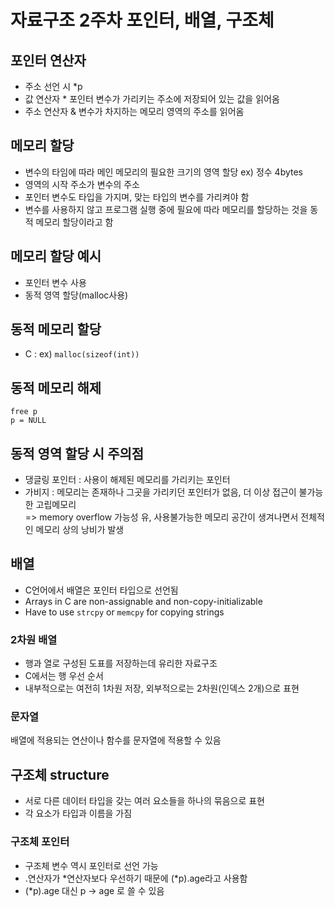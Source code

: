 # 자료구조 2주차 포인터, 배열, 구조체

## 포인터 연산자
- 주소 선언 시 *p
- 값 연산자 * 포인터 변수가 가리키는 주소에 저장되어 있는 값을 읽어옴
- 주소 연산자 & 변수가 차지하는 메모리 영역의 주소를 읽어옴

## 메모리 할당
- 변수의 타임에 따라 메인 메모리의 필요한 크기의 영역 할당 ex) 정수 4bytes
- 영역의 시작 주소가 변수의 주소
- 포인터 변수도 타입을 가지며, 맞는 타입의 변수를 가리켜야 함
- 변수를 사용하지 않고 프로그램 실행 중에 필요에 따라 메모리를 할당하는 것을 동적 메모리 할당이라고 함

## 메모리 할당 예시
- 포인터 변수 사용
- 동적 영역 할당(malloc사용)

## 동적 메모리 할당
- C : ex) `malloc(sizeof(int))`

## 동적 메모리 해제
`free p` <br>
`p = NULL`

## 동적 영역 할당 시 주의점
- 댕글링 포인터 : 사용이 해제된 메모리를 가리키는 포인터
- 가비지 : 메모리는 존재하나 그곳을 가리키던 포인터가 없음, 더 이상 접근이 불가능한 고립메모리 <br>
=> memory overflow 가능성 유, 사용불가능한 메모리 공간이 생겨나면서 전체적인 메모리 상의 낭비가 발생

## 배열 
- C언어에서 배열은 포인터 타입으로 선언됨
- Arrays in C are non-assignable and non-copy-initializable
- Have to use `strcpy` or `memcpy` for copying strings

### 2차원 배열
- 행과 열로 구성된 도표를 저장하는데 유리한 자료구조
- C에서는 행 우선 순서
- 내부적으로는 여전히 1차원 저장, 외부적으로는 2차원(인덱스 2개)으로 표현


### 문자열
배열에 적용되는 연산이나 함수를 문자열에 적용할 수 있음

## 구조체 structure
- 서로 다른 데이터 타입을 갖는 여러 요소들을 하나의 묶음으로 표현
- 각 요소가 타입과 이름을 가짐

### 구조체 포인터
- 구조체 변수 역시 포인터로 선언 가능
- \.연산자가 \*연산자보다 우선하기 때문에  (\*p).age라고 사용함
- (\*p).age 대신 p → age 로 쓸 수 있음


